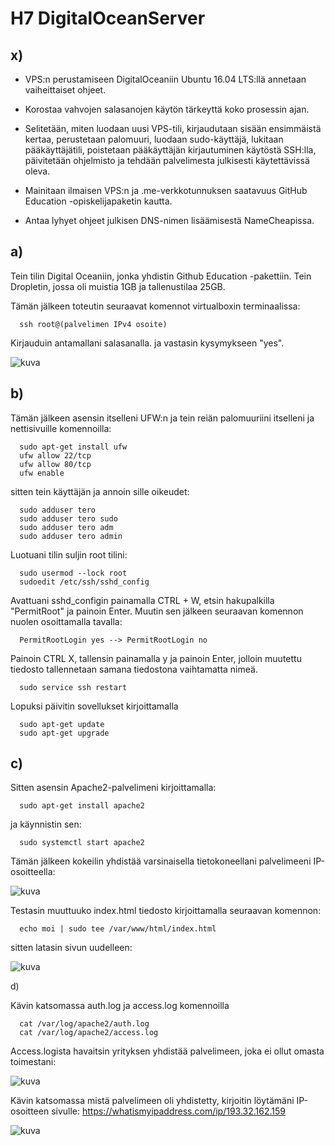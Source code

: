 # H7 DigitalOceanServer

## x)

- VPS:n perustamiseen DigitalOceaniin Ubuntu 16.04 LTS:llä annetaan vaiheittaiset ohjeet.

- Korostaa vahvojen salasanojen käytön tärkeyttä koko prosessin ajan.

- Selitetään, miten luodaan uusi VPS-tili, kirjaudutaan sisään ensimmäistä kertaa, perustetaan palomuuri, luodaan sudo-käyttäjä, lukitaan pääkäyttäjätili, poistetaan pääkäyttäjän kirjautuminen käytöstä SSH:lla, päivitetään ohjelmisto ja tehdään palvelimesta julkisesti käytettävissä oleva.

- Mainitaan ilmaisen VPS:n ja .me-verkkotunnuksen saatavuus GitHub Education -opiskelijapaketin kautta.

- Antaa lyhyet ohjeet julkisen DNS-nimen lisäämisestä NameCheapissa.

## a) 

Tein tilin Digital Oceaniin, jonka yhdistin Github Education -pakettiin. Tein Dropletin, jossa oli muistia 1GB ja tallenustilaa 25GB.

Tämän jälkeen toteutin seuraavat komennot virtualboxin terminaalissa:

      ssh root@(palvelimen IPv4 osoite)
      
Kirjauduin antamallani salasanalla. ja vastasin kysymykseen "yes".

![kuva](https://user-images.githubusercontent.com/105205141/217605632-6575ef34-8b4e-4656-9673-b05dffd0afdb.png)
    
## b)

Tämän jälkeen asensin itselleni UFW:n ja tein reiän palomuuriini itselleni ja nettisivuille komennoilla:

      sudo apt-get install ufw
      ufw allow 22/tcp
      ufw allow 80/tcp
      ufw enable
      
sitten tein käyttäjän ja annoin sille oikeudet:

      sudo adduser tero
      sudo adduser tero sudo
      sudo adduser tero adm
      sudo adduser tero admin
      
Luotuani tilin suljin root tilini:

      sudo usermod --lock root
      sudoedit /etc/ssh/sshd_config
      
Avattuani sshd_configin painamalla CTRL + W, etsin hakupalkilla "PermitRoot" ja painoin Enter. Muutin sen jälkeen seuraavan komennon nuolen osoittamalla tavalla:
      
      PermitRootLogin yes --> PermitRootLogin no
      
Painoin CTRL X, tallensin painamalla y ja painoin Enter, jolloin muutettu tiedosto tallennetaan samana tiedostona vaihtamatta nimeä.

      sudo service ssh restart
      
Lopuksi päivitin sovellukset kirjoittamalla

      sudo apt-get update
      sudo apt-get upgrade
      
      
## c)

Sitten asensin Apache2-palvelimeni kirjoittamalla: 

      sudo apt-get install apache2

ja käynnistin sen:

      sudo systemctl start apache2
      
Tämän jälkeen kokeilin yhdistää varsinaisella tietokoneellani palvelimeeni IP-osoitteella:

![kuva](https://user-images.githubusercontent.com/105205141/217608012-a3ae068c-375b-49fd-b23a-55d767e014f0.png)

Testasin muuttuuko index.html tiedosto kirjoittamalla seuraavan komennon:

      echo moi | sudo tee /var/www/html/index.html
      
sitten latasin sivun uudelleen: 

![kuva](https://user-images.githubusercontent.com/105205141/217610142-f1559d74-44c6-4317-9347-c644b14ca7c1.png)

d)

Kävin katsomassa auth.log ja access.log komennoilla

      cat /var/log/apache2/auth.log
      cat /var/log/apache2/access.log
      
Access.logista havaitsin yrityksen yhdistää palvelimeen, joka ei ollut omasta toimestani: 

![kuva](https://user-images.githubusercontent.com/105205141/217612149-2cbd6850-c29d-4cdf-9959-a182910aca00.png)

Kävin katsomassa mistä palvelimeen oli yhdistetty, kirjoitin löytämäni IP-osoitteen sivulle:
https://whatismyipaddress.com/ip/193.32.162.159

![kuva](https://user-images.githubusercontent.com/105205141/217612462-0cf4e126-0b4f-4e09-b32a-f14c6ddf2a1a.png)
